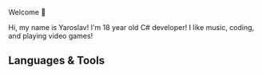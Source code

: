 Welcome 👋

Hi, my name is Yaroslav! I'm 18 year old C# developer! I like music, coding, and playing video games!


## Languages & Tools
